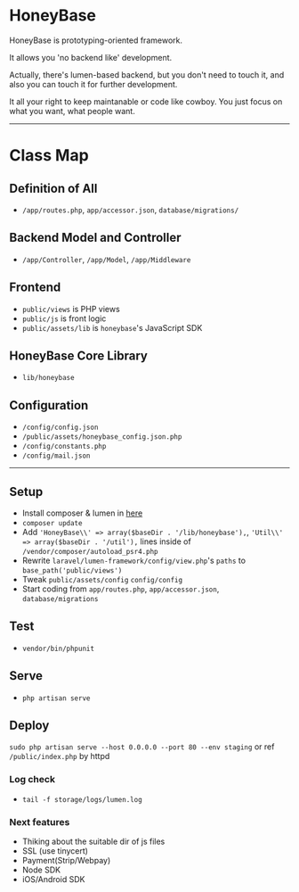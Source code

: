 # HoneyBase

HoneyBase is prototyping-oriented framework.

It allows you 'no backend like' development.

Actually, there's lumen-based backend, but you don't need to touch it, and also you can touch it for
further development.

It all your right to keep maintanable or code like cowboy. You just focus on what you want, what people want.

---

# Class Map

## Definition of All
- `/app/routes.php`, `app/accessor.json`, `database/migrations/`

## Backend Model and Controller
- `/app/Controller`, `/app/Model`, `/app/Middleware`

## Frontend
- `public/views` is PHP views
- `public/js` is front logic
- `public/assets/lib` is `honeybase`'s JavaScript SDK

## HoneyBase Core Library
- `lib/honeybase`

## Configuration
- `/config/config.json`
- `/public/assets/honeybase_config.json.php`
- `/config/constants.php`
- `/config/mail.json`

---

## Setup
- Install composer & lumen in [here](http://lumen.laravel.com/docs/installation#install-composer)
- `composer update`
- Add `'HoneyBase\\' => array($baseDir . '/lib/honeybase'),`, `'Util\\' => array($baseDir . '/util'),` lines inside of  `/vendor/composer/autoload_psr4.php`
- Rewrite `laravel/lumen-framework/config/view.php`'s `paths` to `base_path('public/views')`
- Tweak `public/assets/config` `config/config`
- Start coding from `app/routes.php`, `app/accessor.json`, `database/migrations`

## Test
- `vendor/bin/phpunit`

## Serve
- `php artisan serve`

## Deploy
`sudo php artisan serve --host 0.0.0.0 --port 80 --env staging`
or
ref `/public/index.php` by httpd

### Log check
- `tail -f storage/logs/lumen.log`

### Next features
- Thiking about the suitable dir of js files
- SSL (use tinycert)
- Payment(Strip/Webpay)
- Node SDK
- iOS/Android SDK
